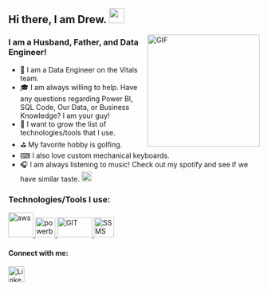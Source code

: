 ## Hi there, I am Drew. <img src="https://user-images.githubusercontent.com/42378118/110234147-e3259600-7f4e-11eb-95be-0c4047144dea.gif" width="30">

  <img align="right" alt="GIF" src="https://git.rockfin.com/dwenturine/dwenturine/blob/master/Files/BFC%20GIF.gif" width="225" height="225" />

### I am a Husband, Father, and Data Engineer!
- 🔭 I am a Data Engineer on the Vitals team.
- 🎓 I am always willing to help. Have any questions regarding Power BI, SQL Code, Our Data, or Business Knowledge? I am your guy!
- 🌱 I want to grow the list of technologies/tools that I use.
- ⛳ My favorite hobby is golfing. 
- ⌨ I also love custom mechanical keyboards.
- 🎧 I am always listening to music! Check out my spotify and see if we have similar taste.   <a href="https://open.spotify.com/user/1283942508"><img alt="Spotify" title="Spotify" height="20" width="20" src="https://git.rockfin.com/dwenturine/dwenturine/blob/master/Files/spotify%20logo.svg"></a> 


### Technologies/Tools I use:
<p align="left">
   <a href="https://powerbi.microsoft.com/en-us/" target="_blank"> <img src="https://git.rockfin.com/dwenturine/dwenturine/blob/master/Files/aws-logo-square.png" alt="aws" width="50" height="50"/> </a>
   <a href="https://powerbi.microsoft.com/en-us/" target="_blank"> <img src="https://git.rockfin.com/dwenturine/dwenturine/blob/master/Files/PowerBI%20logo%20-%202.png" alt="powerbi" width="40" height="40"/> </a>
   <a href="https://git.rockfin.com/dwenturine" target="_blank"> <img src="https://git.rockfin.com/dwenturine/dwenturine/blob/master/Files/GIT%20Logo.svg" alt="GIT" width="70" height="40"/> </a>
   <a href="https://www.sqlshack.com/overview-of-microsoft-sql-server-management-studio-ssms/" target="_blank"> <img src="https://git.rockfin.com/dwenturine/dwenturine/blob/master/Files/SSMS%20Logo.svg" alt="SSMS" width="40" height="40"/> </a>
</p>

#### Connect with me:
<p align="left">
   <a href="https://www.linkedin.com/in/wentu1ap/"><img alt="LinkedIn" title="LinkedIn" height="32" width="32" src="https://git.rockfin.com/dwenturine/dwenturine/blob/master/Files/linkedin%20logo%20-%201.png"></a>
</p>



[linkedin]: https://www.linkedin.com/in/wentu1ap/
[spotify]: https://open.spotify.com/user/1283942508
